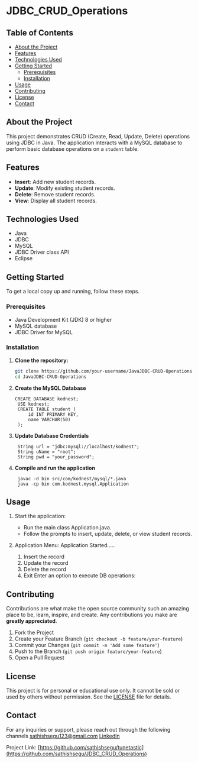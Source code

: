 # JDBC_CRUD_Operations

## Table of Contents

- [About the Project](#about-the-project)
- [Features](#features)
- [Technologies Used](#technologies-used)
- [Getting Started](#getting-started)
  - [Prerequisites](#prerequisites)
  - [Installation](#Installation)
- [Usage](#usage)
- [Contributing](#contributing)
- [License](#license)
- [Contact](#contact)



## About the Project

This project demonstrates CRUD (Create, Read, Update, Delete) operations using JDBC in Java. The application interacts with a MySQL database to perform basic database operations on a `student` table.



## Features

- **Insert**: Add new student records.
- **Update**: Modify existing student records.
- **Delete**: Remove student records.
- **View**: Display all student records.



## Technologies Used

- Java
- JDBC
- MySQL
- JDBC Driver class API
- Eclipse



## Getting Started

To get a local copy up and running, follow these steps.


### Prerequisites

- Java Development Kit (JDK) 8 or higher
- MySQL database
- JDBC Driver for MySQL



### Installation

1. **Clone the repository:**
   ```sh
   git clone https://github.com/your-username/JavaJDBC-CRUD-Operations.git
   cd JavaJDBC-CRUD-Operations
   ```


2. **Create the MySQL Database**
   ```
   CREATE DATABASE kodnest;
    USE kodnest;
    CREATE TABLE student (
        id INT PRIMARY KEY,
        name VARCHAR(50)
    );
    ```

   
3. **Update Database Credentials**
   ```
    String url = "jdbc:mysql://localhost/kodnest";
    String uName = "root";
    String pwd = "your_password";
    ```


4. **Compile and run the application**
   ```
    javac -d bin src/com/kodnest/mysql/*.java
    java -cp bin com.kodnest.mysql.Application
    ```



## Usage
1. Start the application:
   - Run the main class Application.java.
   - Follow the prompts to insert, update, delete, or view student records.
  
   
2. Application Menu:
     Application Started.....
      1. Insert the record
      2. Update the record
      3. Delete the record
      4. Exit
      Enter an option to execute DB operations: 



## Contributing

Contributions are what make the open source community such an amazing place to be, learn, inspire, and create. Any contributions you make are **greatly appreciated**.

1. Fork the Project
2. Create your Feature Branch (`git checkout -b feature/your-feature`)
3. Commit your Changes (`git commit -m 'Add some feature'`)
4. Push to the Branch (`git push origin feature/your-feature`)
5. Open a Pull Request



## License

This project is for personal or educational use only. It cannot be sold or used by others without permission. See the [LICENSE](LICENSE.md) file for details.



## Contact
For any inquiries or support, please reach out through the following channels
sathishsegu123@gmail.com
[LinkedIn](https://www.linkedin.com/in/sathishkumarsegu/)

Project Link: [https://github.com/sathishsegu/tunetastic](https://github.com/sathishsegu/JDBC_CRUD_Operations)



